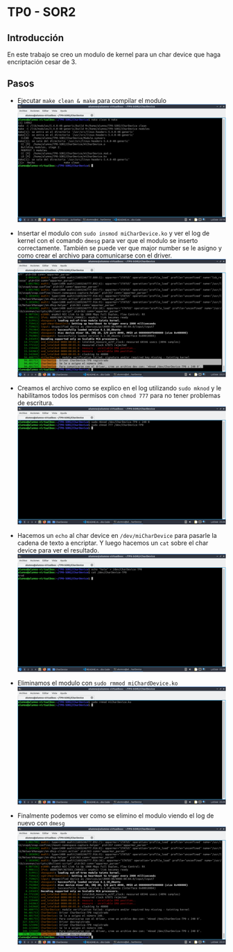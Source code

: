 # TP0 - SOR2

## Introducción
En este trabajo se creo un modulo de kernel para un char device que haga encriptación cesar de 3.

## Pasos
* Ejecutar ```make clean & make``` para compilar el modulo
![](imagenes/1.png)

* Insertar el modulo con ```sudo insmod miCharDevice.ko``` y ver el log de kernel con el comando ```dmesg``` para ver que el modulo se inserto correctamente. También se puede ver que major number se le asigno y como crear el archivo para comunicarse con el driver.
![](imagenes/2.png)

* Creamos el archivo como se explico en el log utilizando ```sudo mknod``` y le habilitamos todos los permisos con ```chmod 777``` para no tener problemas de escritura.
![](imagenes/3.png)

* Hacemos un ```echo``` al char device en ```/dev/miCharDevice``` para pasarle la cadena de texto a encriptar. Y luego hacemos un ```cat``` sobre el char device para ver el resultado.
![](imagenes/4.png)

* Eliminamos el modulo con ```sudo rmmod miChardDevice.ko```
![](imagenes/5.png)

* Finalmente podemos ver como se elimino el modulo viendo el log de nuevo con ```dmesg```
![](imagenes/6.png)
